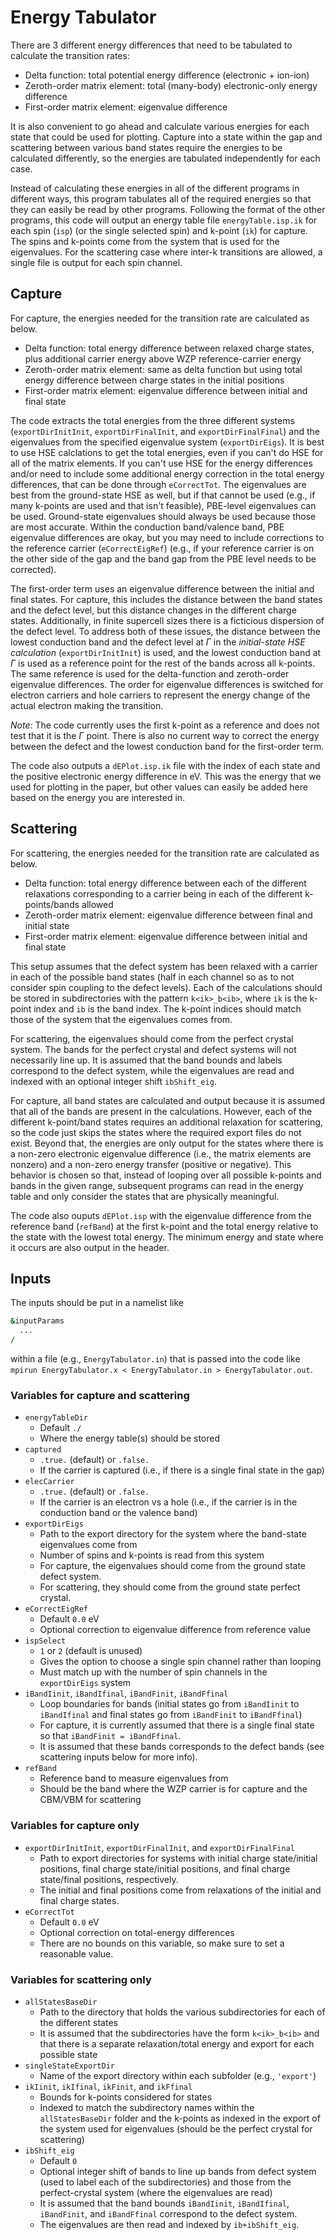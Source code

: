 # Energy Tabulator

There are 3 different energy differences that need to be tabulated to calculate the transition rates:
* Delta function: total potential energy difference (electronic + ion-ion)
* Zeroth-order matrix element: total (many-body) electronic-only energy difference
* First-order matrix element: eigenvalue difference

It is also convenient to go ahead and calculate various energies for each state that could be used for plotting. Capture into a state within the gap and scattering between various band states require the energies to be calculated differently, so the energies are tabulated independently for each case.

Instead of calculating these energies in all of the different programs in different ways, this program tabulates all of the required energies so that they can easily be read by other programs. Following the format of the other programs, this code will output an energy table file `energyTable.isp.ik` for each spin (`isp`) (or the single selected spin) and k-point (`ik`) for capture. The spins and k-points come from the system that is used for the eigenvalues. For the scattering case where inter-k transitions are allowed, a single file is output for each spin channel.

## Capture

For capture, the energies needed for the transition rate are calculated as below.
* Delta function: total energy difference between relaxed charge states, plus additional carrier energy above WZP reference-carrier energy
* Zeroth-order matrix element: same as delta function but using total energy difference between charge states in the initial positions
* First-order matrix element: eigenvalue difference between initial and final state

The code extracts the total energies from the three different systems (`exportDirInitInit`, `exportDirFinalInit`, and `exportDirFinalFinal`) and the eigenvalues from the specified eigenvalue system (`exportDirEigs`). It is best to use HSE calclations to get the total energies, even if you can't do HSE for all of the matrix elements. If you can't use HSE for the energy differences and/or need to include some additional energy correction in the total energy differences, that can be done through `eCorrectTot`. The eigenvalues are best from the ground-state HSE as well, but if that cannot be used (e.g., if many k-points are used and that isn't feasible), PBE-level eigenvalues can be used. Ground-state eigenvalues should always be used because those are most accurate. Within the conduction band/valence band, PBE eigenvalue differences are okay, but you may need to include corrections to the reference carrier (`eCorrectEigRef`) (e.g., if your reference carrier is on the other side of the gap and the band gap from the PBE level needs to be corrected).

The first-order term uses an eigenvalue difference between the initial and final states. For capture, this includes the distance between the band states and the defect level, but this distance changes in the different charge states. Additionally, in finite supercell sizes there is a ficticious dispersion of the defect level. To address both of these issues, the distance between the lowest conduction band and the defect level at $\Gamma$ in the *initial-state HSE calculation* (`exportDirInitInit`) is used, and the lowest conduction band at $\Gamma$ is used as a reference point for the rest of the bands across all k-points. The same reference is used for the delta-function and zeroth-order eigenvalue differences. The order for eigenvalue differences is switched for electron carriers and hole carriers to represent the energy change of the actual electron making the transition.

*Note:* The code currently uses the first k-point as a reference and does not test that it is the $\Gamma$ point. There is also no current way to correct the energy between the defect and the lowest conduction band for the first-order term.

The code also outputs a `dEPlot.isp.ik` file with the index of each state and the positive electronic energy difference in eV. This was the energy that we used for plotting in the paper, but other values can easily be added here based on the energy you are interested in.

## Scattering
For scattering, the energies needed for the transition rate are calculated as below.
* Delta function: total energy difference between each of the different relaxations corresponding to a carrier being in each of the different k-points/bands allowed
* Zeroth-order matrix element: eigenvalue difference between final and initial state
* First-order matrix element: eigenvalue difference between initial and final state

This setup assumes that the defect system has been relaxed with a carrier in each of the possible band states (half in each channel so as to not consider spin coupling to the defect levels). Each of the calculations should be stored in subdirectories with the pattern `k<ik>_b<ib>`, where `ik` is the k-point index and `ib` is the band index. The k-point indices should match those of the system that the eigenvalues comes from.

For scattering, the eigenvalues should come from the perfect crystal system. The bands for the perfect crystal and defect systems will not necessarily line up. It is assumed that the band bounds and labels correspond to the defect system, while the eigenvalues are read and indexed with an optional integer shift `ibShift_eig`. 

For capture, all band states are calculated and output because it is assumed that all of the bands are present in the calculations. However, each of the different k-point/band states requires an additional relaxation for scattering, so the code just skips the states where the required export files do not exist. Beyond that, the energies are only output for the states where there is a non-zero electronic eigenvalue difference (i.e., the matrix elements are nonzero) and a non-zero energy transfer (positive or negative). This behavior is chosen so that, instead of looping over all possible k-points and bands in the given range, subsequent programs can read in the energy table and only consider the states that are physically meaningful.

The code also ouputs `dEPlot.isp` with the eigenvalue difference from the reference band (`refBand`) at the first k-point and the total energy relative to the state with the lowest total energy. The minimum energy and state where it occurs are also output in the header. 

## Inputs
The inputs should be put in a namelist like
```f90
&inputParams
  ...
/
```
within a file (e.g., `EnergyTabulator.in`) that is passed into the code like `mpirun EnergyTabulator.x < EnergyTabulator.in > EnergyTabulator.out`.

### Variables for capture and scattering
* `energyTableDir`
  * Default `./`
  * Where the energy table(s) should be stored
* `captured`
  * `.true.` (default) or `.false.`
  * If the carrier is captured (i.e., if there is a single final state in the gap)
* `elecCarrier`
  * `.true.` (default) or `.false.`
  * If the carrier is an electron vs a hole (i.e., if the carrier is in the conduction band or the valence band)
* `exportDirEigs`
  * Path to the export directory for the system where the band-state eigenvalues come from
  * Number of spins and k-points is read from this system
  * For capture, the eigenvalues should come from the ground state defect system.
  * For scattering, they should come from the ground state perfect crystal.
* `eCorrectEigRef`
  * Default `0.0` eV
  * Optional correction to eigenvalue difference from reference value
* `ispSelect` 
  * `1` or `2` (default is unused)
  * Gives the option to choose a single spin channel rather than looping
  * Must match up with the number of spin channels in the `exportDirEigs` system
* `iBandIinit`, `iBandIfinal`, `iBandFinit`, `iBandFfinal`
  * Loop boundaries for bands (initial states go from `iBandIinit` to `iBandIfinal` and final states go from `iBandFinit` to `iBandFfinal`)
  * For capture, it is currently assumed that there is a single final state so that `iBandFinit = iBandFfinal`.
  * It is assumed that these bands corresponds to the defect bands (see scattering inputs below for more info).
* `refBand`
  * Reference band to measure eigenvalues from
  * Should be the band where the WZP carrier is for capture and the CBM/VBM for scattering

### Variables for capture only
* `exportDirInitInit`, `exportDirFinalInit`, and `exportDirFinalFinal`
  * Path to export directories for systems with initial charge state/initial positions, final charge state/initial positions, and final charge state/final positions, respectively.
  * The initial and final positions come from relaxations of the initial and final charge states.
* `eCorrectTot`
  * Default `0.0` eV
  * Optional correction on total-energy differences
  * There are no bounds on this variable, so make sure to set a reasonable value.

### Variables for scattering only
* `allStatesBaseDir`
  * Path to the directory that holds the various subdirectories for each of the different states
  * It is assumed that the subdirectories have the form `k<ik>_b<ib>` and that there is a separate relaxation/total energy and export for each possible state
* `singleStateExportDir`
  * Name of the export directory within each subfolder (e.g., `'export'`)
* `ikIinit`, `ikIfinal`, `ikFinit`, and `ikFfinal`
  * Bounds for k-points considered for states
  * Indexed to match the subdirectory names within the `allStatesBaseDir` folder and the k-points as indexed in the export of the system used for eigenvalues (should be the perfect crystal for scattering)
* `ibShift_eig`
  * Default `0`
  * Optional integer shift of bands to line up bands from defect system (used to label each of the subdirectories) and those from the perfect-crystal system (where the eigenvalues are read)
  * It is assumed that the band bounds `iBandIinit`, `iBandIfinal`, `iBandFinit`, and `iBandFfinal` correspond to the defect system.
  * The eigenvalues are then read and indexed by `ib+ibShift_eig`.




